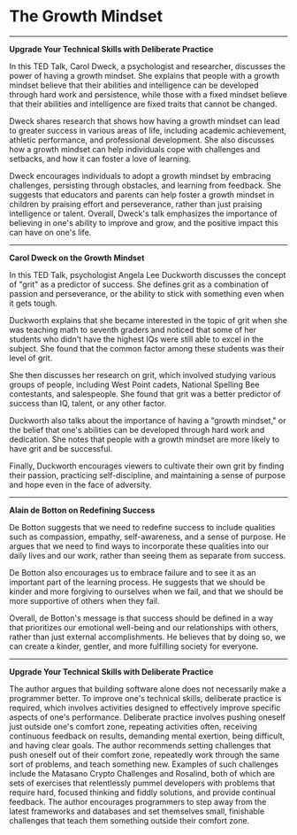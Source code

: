 # The Growth Mindset
---
**Upgrade Your Technical Skills with Deliberate Practice**

In this TED Talk, Carol Dweck, a psychologist and researcher, discusses the power of having a growth mindset. She explains that people with a growth mindset believe that their abilities and intelligence can be developed through hard work and persistence, while those with a fixed mindset believe that their abilities and intelligence are fixed traits that cannot be changed.

Dweck shares research that shows how having a growth mindset can lead to greater success in various areas of life, including academic achievement, athletic performance, and professional development. She also discusses how a growth mindset can help individuals cope with challenges and setbacks, and how it can foster a love of learning.

Dweck encourages individuals to adopt a growth mindset by embracing challenges, persisting through obstacles, and learning from feedback. She suggests that educators and parents can help foster a growth mindset in children by praising effort and perseverance, rather than just praising intelligence or talent. Overall, Dweck's talk emphasizes the importance of believing in one's ability to improve and grow, and the positive impact this can have on one's life.

---


**Carol Dweck on the Growth Mindset**

In this TED Talk, psychologist Angela Lee Duckworth discusses the concept of "grit" as a predictor of success. She defines grit as a combination of passion and perseverance, or the ability to stick with something even when it gets tough.

Duckworth explains that she became interested in the topic of grit when she was teaching math to seventh graders and noticed that some of her students who didn't have the highest IQs were still able to excel in the subject. She found that the common factor among these students was their level of grit.

She then discusses her research on grit, which involved studying various groups of people, including West Point cadets, National Spelling Bee contestants, and salespeople. She found that grit was a better predictor of success than IQ, talent, or any other factor.

Duckworth also talks about the importance of having a "growth mindset," or the belief that one's abilities can be developed through hard work and dedication. She notes that people with a growth mindset are more likely to have grit and be successful.

Finally, Duckworth encourages viewers to cultivate their own grit by finding their passion, practicing self-discipline, and maintaining a sense of purpose and hope even in the face of adversity.

---


**Alain de Botton on Redefining Success**

De Botton suggests that we need to redefine success to include qualities such as compassion, empathy, self-awareness, and a sense of purpose. He argues that we need to find ways to incorporate these qualities into our daily lives and our work, rather than seeing them as separate from success.

De Botton also encourages us to embrace failure and to see it as an important part of the learning process. He suggests that we should be kinder and more forgiving to ourselves when we fail, and that we should be more supportive of others when they fail.

Overall, de Botton's message is that success should be defined in a way that prioritizes our emotional well-being and our relationships with others, rather than just external accomplishments. He believes that by doing so, we can create a kinder, gentler, and more fulfilling society for everyone.

---

**Upgrade Your Technical Skills with Deliberate Practice**

The author argues that building software alone does not necessarily make a programmer better. To improve one's technical skills, deliberate practice is required, which involves activities designed to effectively improve specific aspects of one's performance. Deliberate practice involves pushing oneself just outside one's comfort zone, repeating activities often, receiving continuous feedback on results, demanding mental exertion, being difficult, and having clear goals. The author recommends setting challenges that push oneself out of their comfort zone, repeatedly work through the same sort of problems, and teach something new. Examples of such challenges include the Matasano Crypto Challenges and Rosalind, both of which are sets of exercises that relentlessly pummel developers with problems that require hard, focused thinking and fiddly solutions, and provide continual feedback. The author encourages programmers to step away from the latest frameworks and databases and set themselves small, finishable challenges that teach them something outside their comfort zone.